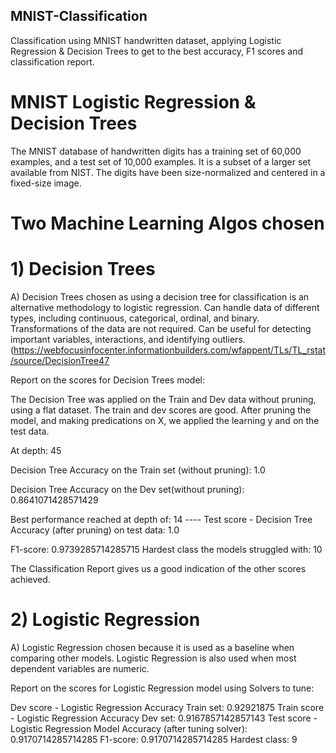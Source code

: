 ## MNIST-Classification
Classification using MNIST handwritten dataset, applying Logistic Regression &amp; Decision Trees to get to the best accuracy, F1 scores and classification report.

# MNIST Logistic Regression & Decision Trees
The MNIST database of handwritten digits has a training set of 60,000 examples, and a test set of 10,000 examples. It is a subset of a larger set available from NIST. The digits have been size-normalized and centered in a fixed-size image.

# Two Machine Learning Algos chosen

# 1) Decision Trees

A) Decision Trees chosen as using a decision tree for classification is an alternative methodology to logistic regression. Can handle data of different types, including continuous, categorical, ordinal, and binary. Transformations of the data are not required. Can be useful for detecting important variables, interactions, and identifying outliers. (https://webfocusinfocenter.informationbuilders.com/wfappent/TLs/TL_rstat/source/DecisionTree47

Report on the scores for Decision Trees model:

The Decision Tree was applied on the Train and Dev data without pruning, using a flat dataset. The train and dev scores are good. After pruning the model, and making predications on X, we applied the learning y and on the test data.

At depth: 45

Decision Tree Accuracy on the Train set (without pruning): 1.0

Decision Tree Accuracy on the Dev set(without pruning): 0.8641071428571429

Best performance reached at depth of: 14 ---- Test score - Decision Tree Accuracy (after pruning) on test data: 1.0

F1-score: 0.9739285714285715 Hardest class the models struggled with: 10

The Classification Report gives us a good indication of the other scores achieved.


# 2) Logistic Regression

A) Logistic Regression chosen because it is used as a baseline when comparing other models. Logistic Regression is also used when most dependent variables are numeric.

Report on the scores for Logistic Regression model using Solvers to tune:

Dev score - Logistic Regression Accuracy Train set: 0.92921875
Train score - Logistic Regression Accuracy Dev set: 0.9167857142857143
Test score - Logistic Regression Model Accuracy (after tuning solver): 0.9170714285714285
F1-score: 0.9170714285714285 Hardest class: 9 

